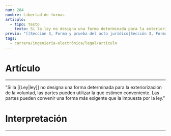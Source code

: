 ```yaml
---
num: 284
nombre: Libertad de formas
articulo:
  - tipo: texto
    texto: Si la ley no designa una forma determinada para la exteriorización de la voluntad, las partes pueden utilizar la que estimen conveniente. Las partes pueden convenir una forma más exigente que la impuesta por la ley.
previo: "[[Sección 3, Forma y prueba del acto jurídico|Sección 3, Forma y prueba del acto jurídico]]"
tags:
  - carrera/ingeniería-electrónica/legal/articulo
---
```

# Artículo
---
"Si la [[Ley|ley]] no designa una forma determinada para la exteriorización de la voluntad, las partes pueden utilizar la que estimen conveniente. Las partes pueden convenir una forma más exigente que la impuesta por la ley."

# Interpretación
---
